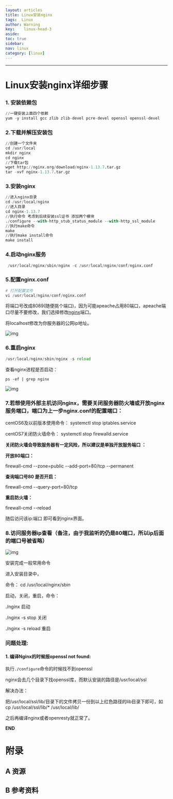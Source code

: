 ```yaml
---
layout: articles
title: Linux安装nginx
tags:  Linux
author: Warning
key:    linux-head-3
aside:
toc: true
sidebar:
nav: linux
category: [linux]
---
```




<!--more-->



------


# Linux安装nginx详细步骤



### **1. 安装依赖包**

```python
//一键安装上面四个依赖
yum -y install gcc zlib zlib-devel pcre-devel openssl openssl-devel
```

### **2.下载并解压安装包**

```python
//创建一个文件夹
cd /usr/local
mkdir nginx
cd nginx
//下载tar包
wget http://nginx.org/download/nginx-1.13.7.tar.gz
tar -xvf nginx-1.13.7.tar.gz
```

### **3.安装nginx**

```python
//进入nginx目录
cd /usr/local/nginx
//进入目录
cd nginx-1.13.7
//执行命令 考虑到后续安装ssl证书 添加两个模块
./configure --with-http_stub_status_module --with-http_ssl_module
//执行make命令
make
//执行make install命令
make install
```

### **4.启动nginx服务**

```python
 /usr/local/nginx/sbin/nginx -c /usr/local/nginx/conf/nginx.conf
```



### **5.配置nginx.conf**

```python
# 打开配置文件
vi /usr/local/nginx/conf/nginx.conf
```

将端口号改成8089(随便挑个端口)，因为可能apeache占用80端口，apeache端口尽量不要修改，我们选择修改[nginx](https://so.csdn.net/so/search?q=nginx&spm=1001.2101.3001.7020)端口。

将localhost修改为你服务器的公网ip地址。

![img](https://imgconvert.csdnimg.cn/aHR0cHM6Ly9pbWFnZXMyMDE1LmNuYmxvZ3MuY29tL2Jsb2cvMTA5NTMyOS8yMDE3MDMvMTA5NTMyOS0yMDE3MDMyODE5MzkwMDAyOS0yMDI0MDE3NzUyLnBuZw?x-oss-process=image/format,png)

### **6.重启nginx**

```python
/usr/local/nginx/sbin/nginx -s reload
```





查看nginx进程是否启动：

```
ps -ef | grep nginx
```



![img](https://img-blog.csdn.net/20180821162447379?watermark/2/text/aHR0cHM6Ly9ibG9nLmNzZG4ubmV0L3Q4MTE2MTg5NTIw/font/5a6L5L2T/fontsize/400/fill/I0JBQkFCMA==/dissolve/70)



### **7.若想使用外部主机访问nginx，需要关闭服务器防火墙或开放nginx服务端口，端口为上一步nginx.conf的配置端口：**

centOS6及以前版本使用命令： systemctl stop iptables.service

centOS7关闭防火墙命令： systemctl stop firewalld.service



**关闭防火墙会导致服务器有一定风险，所以建议是单独开放服务端口 ：**

**开放80端口：**

firewall-cmd --zone=public --add-port=80/tcp --permanent

**查询端口号80 是否开启：**

firewall-cmd --query-port=80/tcp

**重启防火墙：**

firewall-cmd --reload


随后访问该ip:端口 即可看到nginx界面。



### **8.访问服务器ip查看（备注，由于我监听的仍是80端口，所以ip后面的端口号被省略）**

![img](https://img-blog.csdn.net/20180821162300731?watermark/2/text/aHR0cHM6Ly9ibG9nLmNzZG4ubmV0L3Q4MTE2MTg5NTIw/font/5a6L5L2T/fontsize/400/fill/I0JBQkFCMA==/dissolve/70)



安装完成一般常用命令

进入安装目录中，

命令： cd /usr/local/nginx/sbin

启动，关闭，重启，命令：

./nginx 启动

./nginx -s stop 关闭

./nginx -s reload 重启







### 问题处理:

#### 1. 编译Nginx的时候报openssl not found:

执行`./configure`命令的时候找不到openssl

nginx会去几个目录下找openssl库，而默认安装的路径是/usr/local/ssl

解决办法：

把/usr/local/ssl/lib/目录下的文件拷贝一份到以上红色路径的lib目录下即可，如cp /usr/local/ssl/lib/* /usr/local/lib/

之后再编译nginx或者openresty就正常了。




**END**


# 附录
## A 资源
## B 参考资料

